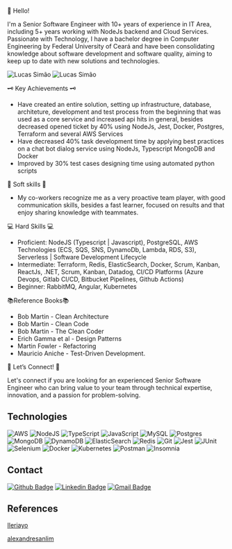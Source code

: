 👋 Hello! 

I'm a Senior Software Engineer with 10+ years of experience in IT Area, including 5+ years working with NodeJs backend and Cloud Services.
Passionate with Technology, I have a bachelor degree in Computer Engineering by Federal University of Ceará and have been consolidating knowledge about software development and software quality, aiming to keep up to date with new solutions and technologies.

![Lucas Simão](https://github-readme-stats.vercel.app/api/top-langs/?username=lucsimao&layout=donut&langs_count=16&theme=dracula)
![Lucas Simão](https://github-readme-stats.vercel.app/api?username=lucsimao&show=reviews,discussions_started,discussions_answered,prs_merged,prs_merged_percentage&theme=dracula)


🗝 Key Achievements 🗝
- Have created an entire solution, setting up infrastructure, database, architeture, development and test process from the beginning that was used as a core service and increased api hits in general, besides decreased opened ticket by 40% using NodeJs, Jest, Docker, Postgres, Terraform and several AWS Services
- Have decreased 40% task development time by applying best practices on a chat bot dialog service using NodeJs, Typescript MongoDB and Docker
- Improved by 30% test cases designing time using automated python scripts 

🧠 Soft skills 🧠

- My co-workers recognize me as a very proactive team player, with good communication skills, besides a fast learner, focused on results and that enjoy sharing knowledge with teammates.

💻 Hard Skills 💻
- Proficient: NodeJS (Typescript | Javascript), PostgreSQL, AWS Technologies (ECS, SQS, SNS, DynamoDb, Lambda, RDS, S3), Serverless | Software Development Lifecycle
- Intermediate: Terraform, Redis, ElasticSearch, Docker, Scrum, Kanban, ReactJs, .NET, Scrum, Kanban, Datadog, CI/CD Platforms (Azure Devops, Gitlab CI/CD, Bitbucket Pipelines, Github Actions)
- Beginner: RabbitMQ, Angular, Kubernetes

📚Reference Books📚
- Bob Martin - Clean Architecture
- Bob Martin - Clean Code
- Bob Martin - The Clean Coder
- Erich Gamma et al - Design Patterns
- Martin Fowler - Refactoring
- Mauricio Aniche - Test-Driven Development.

🌟 Let’s Connect! 🌟

Let's connect if you are looking for an experienced Senior Software Engineer who can bring value to your team through technical expertise, innovation, and a passion for problem-solving.

## Technologies
![AWS](https://img.shields.io/badge/AWS-%23FF9900.svg?style=for-the-badge&logo=amazon-aws&logoColor=white)
![NodeJS](https://img.shields.io/badge/node.js-%2343853D.svg?style=for-the-badge&logo=node.js&logoColor=white)
![TypeScript](https://img.shields.io/badge/typescript-%23007ACC.svg?style=for-the-badge&logo=typescript&logoColor=white)
![JavaScript](https://img.shields.io/badge/JavaScript-F7DF1E?style=for-the-badge&logo=javascript&logoColor=black)
![MySQL](https://img.shields.io/badge/mysql-%2300f.svg?style=for-the-badge&logo=mysql&logoColor=white)
![Postgres](https://img.shields.io/badge/postgres-%23316192.svg?style=for-the-badge&logo=postgresql&logoColor=white)
![MongoDB](https://img.shields.io/badge/MongoDB-%234ea94b.svg?style=for-the-badge&logo=mongodb&logoColor=white)
![DynamoDB](https://img.shields.io/badge/Amazon%20DynamoDB-4053D6?style=for-the-badge&logo=Amazon%20DynamoDB&logoColor=white)
![ElasticSearch](https://img.shields.io/badge/-ElasticSearch-005571?style=for-the-badge&logo=elasticsearch)
![Redis](https://img.shields.io/badge/redis-%23DD0031.svg?style=for-the-badge&logo=redis&logoColor=white)
![Git](https://img.shields.io/badge/git-%23F05033.svg?style=for-the-badge&logo=git&logoColor=white)
![Jest](https://img.shields.io/badge/-jest-%23C21325?style=for-the-badge&logo=jest&logoColor=white)
![JUnit](https://img.shields.io/badge/-Junit-%EE000000?style=for-the-badge&logo=junit&logoColor=white)
![Selenium](https://img.shields.io/badge/Selenium-414141?style=for-the-badge&logo=selenium&logoColor=white)
![Docker](https://img.shields.io/badge/docker-%230db7ed.svg?style=for-the-badge&logo=docker&logoColor=white)
![Kubernetes](https://img.shields.io/badge/kubernetes-%23326ce5.svg?style=for-the-badge&logo=kubernetes&logoColor=white)
![Postman](https://img.shields.io/badge/Postman-FF6C37?style=for-the-badge&logo=postman&logoColor=red)
![Insomnia](https://img.shields.io/badge/Insomnia-5849be?style=for-the-badge&logo=Insomnia&logoColor=white)

## Contact
[![Github Badge](https://img.shields.io/badge/GitHub-100000?style=for-the-badge&logo=github&logoColor=white)](https://github.com/lucsimao)
[![Linkedin Badge](https://img.shields.io/badge/LinkedIn-0077B5?style=for-the-badge&logo=linkedin&logoColor=white)](https://www.linkedin.com/in/lucsimao/)
[![Gmail Badge](https://img.shields.io/badge/Gmail-D14836?style=for-the-badge&logo=gmail&logoColor=white)
](mailto:lucasimao64@gmail.com)

## References
[Ileriayo](https://github.com/Ileriayo/markdown-badges)

[alexandresanlim](https://github.com/alexandresanlim/Badges4-README.md-Profile)

<!--
**lucsimao/lucsimao** is a ✨ _special_ ✨ repository because its `README.md` (this file) appears on your GitHub profile.

Here are some ideas to get you started:

- 🔭 I’m currently working on ...
- 🌱 I’m currently learning ...
- 👯 I’m looking to collaborate on ...
- 🤔 I’m looking for help with ...
- 💬 Ask me about ...
- 📫 How to reach me: ...
- 😄 Pronouns: ...
- ⚡ Fun fact: ...
-->
